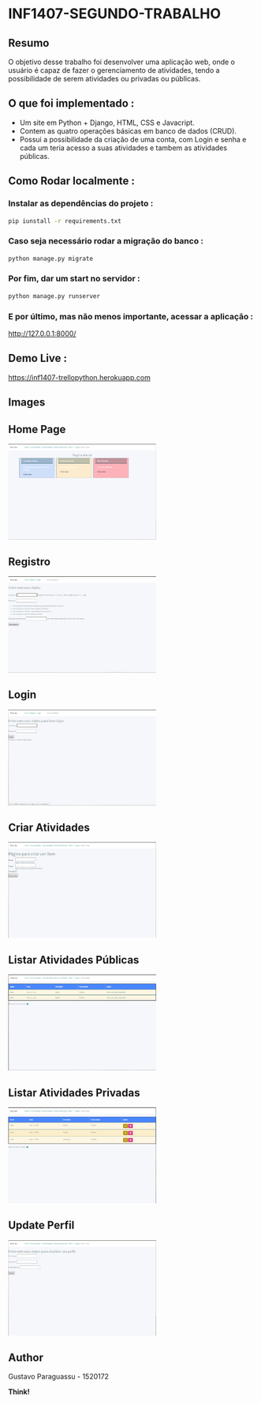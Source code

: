 # INF1407-SEGUNDO-TRABALHO

## Resumo

O objetivo desse trabalho foi desenvolver uma aplicação web, onde o usuário é capaz de fazer o gerenciamento de atividades, tendo a possibilidade de serem atividades ou privadas ou públicas.

## O que foi implementado :

- Um site em Python + Django, HTML, CSS e Javacript.
- Contem as quatro operações básicas em banco de dados (CRUD).
- Possui a possibilidade da criação de uma conta, com Login e senha e cada um teria acesso a suas atividades e tambem as atividades públicas.

## Como Rodar localmente :

### Instalar as dependências do projeto :

```sh
pip iunstall -r requirements.txt
```

### Caso seja necessário rodar a migração do banco :

```sh
python manage.py migrate
```

### Por fim, dar um start no servidor :

```sh
python manage.py runserver
```

### E por último, mas não menos importante, acessar a aplicação :
http://127.0.0.1:8000/

## Demo Live :

https://inf1407-trellopython.herokuapp.com

## Images

## Home Page

<img width=300 src=assets/homepage.png/>

## Registro

<img width=300 src=assets/registro.png/>

## Login

<img width=300 src=assets/login.png/>

## Criar Atividades

<img width=300 src=assets/criar.png/>

## Listar Atividades Públicas

<img width=300 src=assets/lista_minhas.png/>

## Listar Atividades Privadas

<img width=300 src=assets/minhas.png/>

## Update Perfil

<img width=300 src=assets/update_atividade.png/>

## Author

Gustavo Paraguassu - 1520172

**Think!**